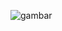 ![gambar](https://user-images.githubusercontent.com/124701434/220172908-27b57103-d712-4c5c-a035-97d3f19c3400.png)
